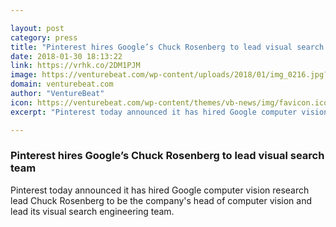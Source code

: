 ```yaml
---

layout: post
category: press
title: "Pinterest hires Google’s Chuck Rosenberg to lead visual search team"
date: 2018-01-30 18:13:22
link: https://vrhk.co/2DM1PJM
image: https://venturebeat.com/wp-content/uploads/2018/01/img_0216.jpg?fit=780%2C520&strip=all
domain: venturebeat.com
author: "VentureBeat"
icon: https://venturebeat.com/wp-content/themes/vb-news/img/favicon.ico
excerpt: "Pinterest today announced it has hired Google computer vision research lead Chuck Rosenberg to be the company's head of computer vision and lead its visual search engineering team."

---
```


### Pinterest hires Google’s Chuck Rosenberg to lead visual search team

Pinterest today announced it has hired Google computer vision research lead Chuck Rosenberg to be the company's head of computer vision and lead its visual search engineering team.